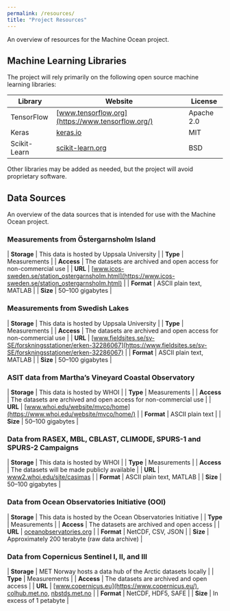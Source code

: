 ```yaml
---
permalink: /resources/
title: "Project Resources"
---
```


An overview of resources for the Machine Ocean project.

## Machine Learning Libraries

The project will rely primarily on the following open source machine learning libraries:

| Library | Website | License |
|---------|---------|---------|
| TensorFlow   | [www.tensorflow.org](https://www.tensorflow.org/) | Apache 2.0 |
| Keras        | [keras.io](https://keras.io/)                     | MIT |
| Scikit-Learn | [scikit-learn.org](https://scikit-learn.org/)     | BSD |

Other libraries may be added as needed, but the project will avoid proprietary software.

## Data Sources

An overview of the data sources that is intended for use with the Machine Ocean project.

### Measurements from Östergarnsholm Island

| **Storage** | This data is hosted by Uppsala University |
| **Type**    | Measurements |
| **Access**  | The datasets are archived and open access for non-commercial use |
| **URL**     | [www.icos-sweden.se/station_ostergarnsholm.html](https://www.icos-sweden.se/station_ostergarnsholm.html) |
| **Format**  | ASCII plain text, MATLAB |
| **Size**    | 50–100 gigabytes |

### Measurements from Swedish Lakes

| **Storage** | This data is hosted by Uppsala University |
| **Type**    | Measurements |
| **Access**  | The datasets are archived and open access for non-commercial use |
| **URL**     | [www.fieldsites.se/sv-SE/forskningsstationer/erken-32286067](https://www.fieldsites.se/sv-SE/forskningsstationer/erken-32286067) |
| **Format**  | ASCII plain text, MATLAB |
| **Size**    | 50–100 gigabytes |

### ASIT data from Martha’s Vineyard Coastal Observatory

| **Storage** | This data is hosted by WHOI |
| **Type**    | Measurements |
| **Access**  | The datasets are archived and open access for non-commercial use |
| **URL**     | [www.whoi.edu/website/mvco/home](https://www.whoi.edu/website/mvco/home/) |
| **Format**  | ASCII plain text |
| **Size**    | 50–100 gigabytes |

### Data from RASEX, MBL, CBLAST, CLIMODE, SPURS-1 and SPURS-2 Campaigns

| **Storage** | This data is hosted by WHOI |
| **Type**    | Measurements |
| **Access**  | The datasets will be made publicly available |
| **URL**     | [www2.whoi.edu/site/casimas](https://www2.whoi.edu/site/casimas/) |
| **Format**  | ASCII plain text, MATLAB |
| **Size**    | 50–100 gigabytes |

### Data from Ocean Observatories Initiative (OOI)

| **Storage** | This data is hosted by the Ocean Observatories Initiative |
| **Type**    | Measurements |
| **Access**  | The datasets are archived and open access |
| **URL**     | [oceanobservatories.org](https://oceanobservatories.org/) |
| **Format**  | NetCDF, CSV, JSON |
| **Size**    | Approximately 200 terabyte (raw data archive) |

### Data from Copernicus Sentinel I, II, and III

| **Storage** | MET Norway hosts a data hub of the Arctic datasets locally |
| **Type**    | Measurements |
| **Access**  | The datasets are archived and open access |
| **URL**     | [www.copernicus.eu](https://www.copernicus.eu/), [colhub.met.no](https://colhub.met.no/), [nbstds.met.no](http://nbstds.met.no/) |
| **Format**  | NetCDF, HDF5, SAFE |
| **Size**    | In excess of 1 petabyte |
